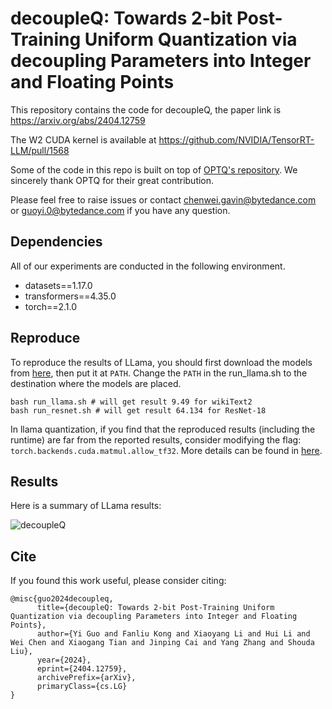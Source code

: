 # decoupleQ: Towards 2-bit Post-Training Uniform Quantization via decoupling Parameters into Integer and Floating Points

This repository contains the code for decoupleQ, the paper link is https://arxiv.org/abs/2404.12759 

The W2 CUDA kernel is available at https://github.com/NVIDIA/TensorRT-LLM/pull/1568

Some of the code in this repo is built on top of [OPTQ's repository](https://github.com/IST-DASLab/gptq). We sincerely thank OPTQ for their great contribution.

Please feel free to raise issues or contact chenwei.gavin@bytedance.com or guoyi.0@bytedance.com if you have any question.

## Dependencies
All of our experiments are conducted in the following environment.
* datasets==1.17.0
* transformers==4.35.0
* torch==2.1.0


## Reproduce
To reproduce the results of LLama, you should first download the models from [here](https://llama.meta.com/llama-downloads/), 
then put it at ``PATH``. Change the ``PATH`` in the run_llama.sh to the destination where the models are placed.
```
bash run_llama.sh # will get result 9.49 for wikiText2
bash run_resnet.sh # will get result 64.134 for ResNet-18
````
In llama quantization, if you find that the reproduced results (including the runtime) are far from the reported results, 
consider modifying the flag: `torch.backends.cuda.matmul.allow_tf32`. More details can be found in [here](https://pytorch.org/docs/stable/notes/cuda.html#tf32-on-ampere).


## Results
Here is a summary of LLama results:


![decoupleQ](imgs/img.png)


## Cite

If you found this work useful, please consider citing: 
```
@misc{guo2024decoupleq,
      title={decoupleQ: Towards 2-bit Post-Training Uniform Quantization via decoupling Parameters into Integer and Floating Points}, 
      author={Yi Guo and Fanliu Kong and Xiaoyang Li and Hui Li and Wei Chen and Xiaogang Tian and Jinping Cai and Yang Zhang and Shouda Liu},
      year={2024},
      eprint={2404.12759},
      archivePrefix={arXiv},
      primaryClass={cs.LG}
}
```